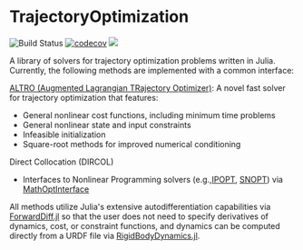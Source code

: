 # TrajectoryOptimization

![Build Status](https://travis-ci.org/RoboticExplorationLab/TrajectoryOptimization.jl.svg?branch=master)
[![codecov](https://codecov.io/gh/RoboticExplorationLab/TrajectoryOptimization.jl/branch/master/graph/badge.svg)](https://codecov.io/gh/RoboticExplorationLab/TrajectoryOptimization.jl)
[![](https://img.shields.io/badge/docs-dev-blue.svg)](https://RoboticExplorationLab.github.io/TrajectoryOptimization.jl/dev)

A library of solvers for trajectory optimization problems written in Julia. Currently, the following methods are implemented with a common interface:

[ALTRO (Augmented Lagrangian TRajectory Optimizer)](https://rexlab.stanford.edu/papers/altro-iros.pdf): A novel fast solver for trajectory optimization that features:
  * General nonlinear cost functions, including minimum time problems
  * General nonlinear state and input constraints
  * Infeasible initialization
  * Square-root methods for improved numerical conditioning

Direct Collocation (DIRCOL)
  * Interfaces to Nonlinear Programming solvers (e.g.,[IPOPT](https://github.com/coin-or/Ipopt), [SNOPT](https://ccom.ucsd.edu/~optimizers/solvers/snopt/)) via [MathOptInterface](https://github.com/JuliaOpt/MathOptInterface.jl)

All methods utilize Julia's extensive autodifferentiation capabilities via [ForwardDiff.jl](http://www.juliadiff.org/ForwardDiff.jl/) so that the user does not need to specify derivatives of dynamics, cost, or constraint functions, and dynamics can be computed directly from a URDF file via [RigidBodyDynamics.jl](https://github.com/JuliaRobotics/RigidBodyDynamics.jl).

